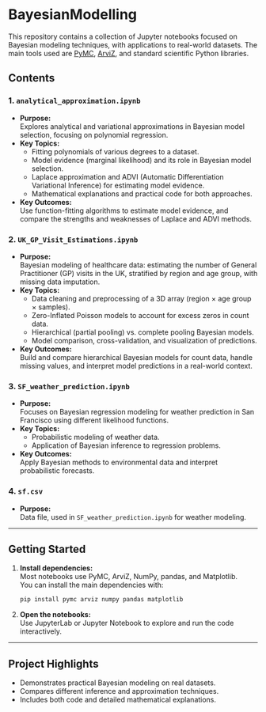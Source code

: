 # BayesianModelling

This repository contains a collection of Jupyter notebooks focused on Bayesian modeling techniques, with applications to real-world datasets. The main tools used are [PyMC](https://www.pymc.io/), [ArviZ](https://python.arviz.org/), and standard scientific Python libraries.

## Contents

### 1. `analytical_approximation.ipynb`
- **Purpose:**  
  Explores analytical and variational approximations in Bayesian model selection, focusing on polynomial regression.
- **Key Topics:**  
  - Fitting polynomials of various degrees to a dataset.
  - Model evidence (marginal likelihood) and its role in Bayesian model selection.
  - Laplace approximation and ADVI (Automatic Differentiation Variational Inference) for estimating model evidence.
  - Mathematical explanations and practical code for both approaches.
- **Key Outcomes:**  
  Use function-fitting algorithms to estimate model evidence, and compare the strengths and weaknesses of Laplace and ADVI methods.

### 2. `UK_GP_Visit_Estimations.ipynb`
- **Purpose:**  
  Bayesian modeling of healthcare data: estimating the number of General Practitioner (GP) visits in the UK, stratified by region and age group, with missing data imputation.
- **Key Topics:**  
  - Data cleaning and preprocessing of a 3D array (region × age group × samples).
  - Zero-Inflated Poisson models to account for excess zeros in count data.
  - Hierarchical (partial pooling) vs. complete pooling Bayesian models.
  - Model comparison, cross-validation, and visualization of predictions.
- **Key Outcomes:**  
  Build and compare hierarchical Bayesian models for count data, handle missing values, and interpret model predictions in a real-world context.

### 3. `SF_weather_prediction.ipynb`
- **Purpose:**  
  Focuses on Bayesian regression modeling for weather prediction in San Francisco using different likelihood functions.
- **Key Topics:**  
  - Probabilistic modeling of weather data.
  - Application of Bayesian inference to regression problems.
- **Key Outcomes:**  
  Apply Bayesian methods to environmental data and interpret probabilistic forecasts.

### 4. `sf.csv`
- **Purpose:**  
  Data file,  used in `SF_weather_prediction.ipynb` for weather modeling.

---

## Getting Started

1. **Install dependencies:**  
   Most notebooks use PyMC, ArviZ, NumPy, pandas, and Matplotlib.  
   You can install the main dependencies with:
   ```bash
   pip install pymc arviz numpy pandas matplotlib
   ```

2. **Open the notebooks:**  
   Use JupyterLab or Jupyter Notebook to explore and run the code interactively.

---

## Project Highlights

- Demonstrates practical Bayesian modeling on real datasets.
- Compares different inference and approximation techniques.
- Includes both code and detailed mathematical explanations.